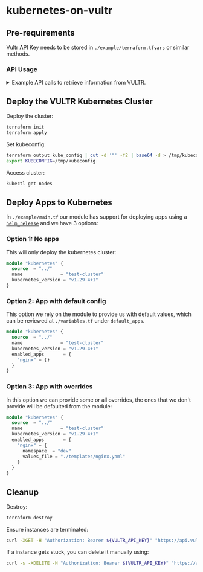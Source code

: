 # kubernetes-on-vultr


## Pre-requirements

Vultr API Key needs to be stored in `./example/terraform.tfvars` or similar methods.

### API Usage

<details>
  <summary>Example API calls to retrieve information from VULTR.</summary>

The VULTR API Documentation can be found here:
- https://www.vultr.com/api

check kubernetes versions:

```bash
curl -XGET -H "Authorization: Bearer ${VULTR_API_KEY}" "https://api.vultr.com/v2/kubernetes/versions"
```

check plans and cost:

```bash
curl -XGET -H "Authorization: Bearer ${VULTR_API_KEY}" "https://api.vultr.com/v2/plans"
```

check region:

```bash
curl -XGET -H "Authorization: Bearer ${VULTR_API_KEY}" "https://api.vultr.com/v2/regions"
```

check plans for region:

```bash
curl -XGET -H "Authorization: Bearer ${VULTR_API_KEY}" "https://api.vultr.com/v2/regions/ams/availability"
```

</details>

## Deploy the VULTR Kubernetes Cluster

Deploy the cluster:

```bash
terraform init
terraform apply
```

Set kubeconfig:

```bash
terraform output kube_config | cut -d '"' -f2 | base64 -d > /tmp/kubeconfig
export KUBECONFIG=/tmp/kubeconfig
```

Access cluster:

```bash
kubectl get nodes
```

## Deploy Apps to Kubernetes

In `./example/main.tf` our module has support for deploying apps using a [`helm_release`](https://registry.terraform.io/providers/hashicorp/helm/latest/docs/resources/release) and we have 3 options:

### Option 1: No apps

This will only deploy the kubernetes cluster:

```terraform
module "kubernetes" {
  source  = "../"
  name              = "test-cluster"
  kubernetes_version = "v1.29.4+1"
}
```

### Option 2: App with default config

This option we rely on the module to provide us with default values, which can be reviewed at `./variables.tf` under `default_apps`.

```terraform
module "kubernetes" {
  source  = "../"
  name              = "test-cluster"
  kubernetes_version = "v1.29.4+1"
  enabled_apps       = {
    "nginx" = {}
  }
}
```

### Option 3: App with overrides

In this option we can provide some or all overrides, the ones that we don't provide will be defaulted from the module:

```terraform
module "kubernetes" {
  source  = "../"
  name              = "test-cluster"
  kubernetes_version = "v1.29.4+1"
  enabled_apps       = {
    "nginx" = {
      namespace  = "dev"
      values_file = "./templates/nginx.yaml"
    }
  }
}
```

## Cleanup

Destroy:

```bash
terraform destroy
```

Ensure instances are terminated:

```bash
curl -XGET -H "Authorization: Bearer ${VULTR_API_KEY}" "https://api.vultr.com/v2/instances"
```

If a instance gets stuck, you can delete it manually using:

```bash
curl -s -XDELETE -H "Authorization: Bearer ${VULTR_API_KEY}" "https://api.vultr.com/v2/instances/<instance-id>"
```
